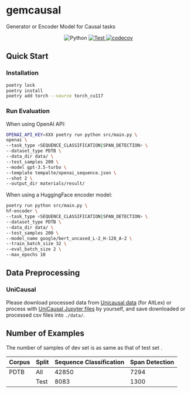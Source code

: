 # gemcausal
Generator or Encoder Model for Causal tasks

<p align="center">
  <img alt="Python" src="https://img.shields.io/badge/python-3.9%20%7C%203.10%20%7C%203.11-blue">
  <a href="https://github.com/retarfi/gemcausal/actions/workflows/format.yml">
    <img alt="Test" src="https://github.com/retarfi/gemcausal/actions/workflows/format.yml/badge.svg">
  </a>
  <a href="https://codecov.io/gh/retarfi/gemcausal">
    <img alt="codecov" src="https://codecov.io/gh/retarfi/gemcausal/branch/main/graph/badge.svg?token=S3C8W7KKDE">
  </a>
</p>


## Quick Start
### Installation
```sh
poetry lock
poetry install
poetry add torch --source torch_cu117
```

### Run Evaluation
When using OpenAI API:
```sh
OPENAI_API_KEY=XXX poetry run python src/main.py \
openai \
--task_type <SEQUENCE_CLASSIFICATION|SPAN_DETECTION> \
--dataset_type PDTB \
--data_dir data/ \
--test_samples 200 \
--model gpt-3.5-turbo \
--template tempalte/openai_sequence.json \
--shot 2 \
--output_dir materials/result/
```

When using a HuggingFace encoder model:
```sh
poetry run python src/main.py \
hf-encoder \
--task_type <SEQUENCE_CLASSIFICATION|SPAN_DETECTION> \
--dataset_type PDTB \
--data_dir data/ \
--test_samples 200 \
--model_name google/bert_uncased_L-2_H-128_A-2 \
--train_batch_size 32 \
--eval_batch_size 2 \
--max_epochs 10
```

## Data Preprocessing
### UniCausal
Please download processed data from [Unicausal data](https://github.com/tanfiona/UniCausal/tree/main/data/splits) (for AltLex) or process with [UniCausal Jupyter files](https://github.com/tanfiona/UniCausal/tree/main/processing) by yourself, and save downloaded or processed csv files into `./data/`.

## Number of Examples
The number of samples of dev set is as same as that of test set .

| Corpus | Split | Sequence Classification | Span Detection |
| ---- | ---- | ---- | ---- |
| PDTB | All | 42850 | 7294 |
|  | Test | 8083 | 1300 |



